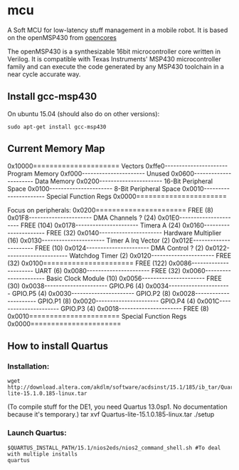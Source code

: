 # mcu
A Soft MCU for low-latency stuff management in a mobile robot.
It is based on the openMSP430 from [opencores](http://opencores.org/project,openmsp430)

The openMSP430 is a synthesizable 16bit microcontroller core written in Verilog. It is compatible with Texas Instruments' MSP430 microcontroller family and can execute the code generated by any MSP430 toolchain in a near cycle accurate way.

## Install gcc-msp430
On ubuntu 15.04 (should also do on other versions):

    sudo apt-get install gcc-msp430

## Current Memory Map
0x10000=====================
    Vectors
0xffe0----------------------
    Program Memory
0xf000----------------------
    Unused
0x0600----------------------
    Data Memory
0x0200----------------------
    16-Bit Peripheral Space
0x0100----------------------
    8-Bit Peripheral Space
0x0010----------------------
    Special Function Regs
0x0000======================

Focus on peripherals:
0x0200======================
    FREE (8)
0x01F8----------------------
    DMA Channels ? (24)
0x01E0----------------------
    FREE (104)
0x0178----------------------
    Timera A (24)
0x0160----------------------
    FREE (32)
0x0140----------------------
    Hardware Multiplier (16)
0x0130----------------------
    Timer A Irq Vector (2)
0x012E----------------------
    FREE (10)
0x0124----------------------
    DMA Control ? (2)
0x0122----------------------
    Watchdog Timer (2)
0x0120----------------------
    FREE (32)
0x0100======================
    FREE (122)
0x0086----------------------
    UART (6)
0x0080----------------------
    FREE (32)
0x0060----------------------
    Basic Clock Module (10)
0x0056----------------------
    FREE (30)
0x0038----------------------
    GPIO.P6 (4)
0x0034----------------------
    GPIO.P5 (4)
0x0030----------------------
    GPIO.P2 (8)
0x0028----------------------
    GPIO.P1 (8)
0x0020----------------------
    GPIO.P4 (4)
0x001C----------------------
    GPIO.P3 (4)
0x0018----------------------
    FREE (8)
0x0010======================
    Special Function Regs
0x0000======================

## How to install Quartus
### Installation:
    wget http://download.altera.com/akdlm/software/acdsinst/15.1/185/ib_tar/Quartus-lite-15.1.0.185-linux.tar
(To compile stuff for the DE1, you need Quartus 13.0sp1. No documentation because it's temporary.)
    tar xvf Quartus-lite-15.1.0.185-linux.tar
    ./setup

### Launch Quartus:
    $QUARTUS_INSTALL_PATH/15.1/nios2eds/nios2_command_shell.sh #To deal with multiple installs
    quartus
